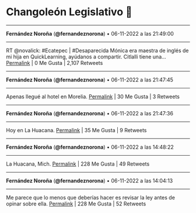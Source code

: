 # Changoleón Legislativo 🙈
*****
**Fernández Noroña** (**@fernandeznorona**) • 06-11-2022 a las 21:49:00
*****
RT @novalick: #Ecatepec | #Desaparecida Mónica era maestra de inglés de mi hija en QuickLearning, ayúdanos a compartir. Citlalli tiene una…
[Permalink](https://twitter.com/fernandeznorona/status/1589495109711986688) | 0 Me Gusta | 2,107 Retweets
*****
**Fernández Noroña** (**@fernandeznorona**) • 06-11-2022 a las 21:47:45
*****
Apenas llegué al hotel en Morelia.
[Permalink](https://twitter.com/fernandeznorona/status/1589494795017551873) | 30 Me Gusta | 3 Retweets
*****
**Fernández Noroña** (**@fernandeznorona**) • 06-11-2022 a las 21:47:36
*****
Hoy en La Huacana.
[Permalink](https://twitter.com/fernandeznorona/status/1589494757507887104) | 35 Me Gusta | 9 Retweets
*****
**Fernández Noroña** (**@fernandeznorona**) • 06-11-2022 a las 14:48:22
*****
La Huacana, Mich.
[Permalink](https://twitter.com/fernandeznorona/status/1589389255515656192) | 228 Me Gusta | 49 Retweets
*****
**Fernández Noroña** (**@fernandeznorona**) • 06-11-2022 a las 14:04:13
*****
Me parece que lo menos que deberías hacer es revisar la ley antes de opinar sobre ella.
[Permalink](https://twitter.com/fernandeznorona/status/1589378144708235265) | 228 Me Gusta | 52 Retweets
